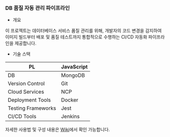 ### DB 품질 자동 관리 파이프라인

* 개요 <br>

이 프로젝트는 데이터베이스 서비스 품질 관리를 위해, 개발자의 코드 변경을 감지하여 이미지 빌드부터 배포 및 품질 테스트까지 통합적으로 수행하는 CI/CD 자동화 파이프라인을 제공합니다. <br>

* 기술 스택 <br>

| PL | JavaScript |
| --- | --- |
| DB | MongoDB |
| Version Control | Git |
| Cloud Services | NCP |
| Deployment Tools | Docker |
| Testing Frameworks | Jest |
| CI/CD Tools | Jenkins |

자세한 사용법 및 구성 내용은 [Wiki](https://github.com/yejinj/docker-jenkins/wiki)에서 확인 가능합니다.
